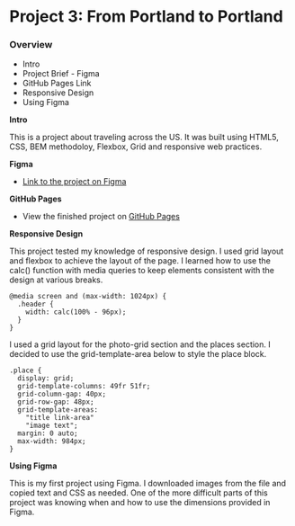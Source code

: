 # Project 3: From Portland to Portland

### Overview
* Intro
* Project Brief - Figma
* GitHub Pages Link
* Responsive Design
* Using Figma

**Intro**

This is a project about traveling across the US. It was built using HTML5, CSS, BEM methodoloy, Flexbox, Grid and responsive web practices. 

**Figma**

* [Link to the project on Figma](https://www.figma.com/file/AtbNbstbxWPcMqvF061V0R/Sprint-3%3A-From-Portland-to-Portland-%7C-desktop-%2B-mobile?node-id=0%3A1)

**GitHub Pages**

* View the finished project on [GitHub Pages](https://edisonsc.github.io/web_project_3/index.html)

**Responsive Design**

This project tested my knowledge of responsive design. I used grid layout and flexbox to achieve the layout of the page. I learned how to use the calc() function with media queries to keep elements consistent with the design at various breaks. 

```
@media screen and (max-width: 1024px) {
  .header {
    width: calc(100% - 96px);
  }
}

```

I used a grid layout for the photo-grid section and the places section. I decided to use the grid-template-area below to style the place block. 

```
.place {
  display: grid;
  grid-template-columns: 49fr 51fr;
  grid-column-gap: 40px;
  grid-row-gap: 48px;
  grid-template-areas:
    "title link-area"
    "image text";
  margin: 0 auto;
  max-width: 984px;
}
```

**Using Figma**

This is my first project using Figma. I downloaded images from the file and copied text and CSS as needed. One of the more difficult parts of this project was knowing when and how to use the dimensions provided in Figma. 
